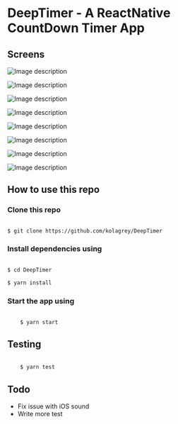 # DeepTimer - A ReactNative CountDown Timer App

## Screens

![Image description](https://devpool.xyz/media/DT-1.jpeg)

![Image description](https://devpool.xyz/media/DT-2.jpeg)

![Image description](https://devpool.xyz/media/DT-3.jpeg)

![Image description](https://devpool.xyz/media/DT-4.jpeg)

![Image description](https://devpool.xyz/media/DT-5.jpeg)

![Image description](https://devpool.xyz/media/DT-6.jpeg)

![Image description](https://devpool.xyz/media/DT-7.jpeg)

![Image description](https://devpool.xyz/media/DT-8.jpeg)

## How to use this repo

### Clone this repo
```sh

$ git clone https://github.com/kolagrey/DeepTimer

```

### Install dependencies using

```sh

$ cd DeepTimer

$ yarn install 

```

### Start the app using 

```sh
    
    $ yarn start

```


## Testing

```sh
    
    $ yarn test

```

## Todo

- Fix issue with iOS sound
- Write more test